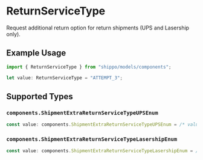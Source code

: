 # ReturnServiceType

Request additional return option for return shipments (UPS and Lasership only).

## Example Usage

```typescript
import { ReturnServiceType } from "shippo/models/components";

let value: ReturnServiceType = "ATTEMPT_3";
```

## Supported Types

### `components.ShipmentExtraReturnServiceTypeUPSEnum`

```typescript
const value: components.ShipmentExtraReturnServiceTypeUPSEnum = /* values here */
```

### `components.ShipmentExtraReturnServiceTypeLasershipEnum`

```typescript
const value: components.ShipmentExtraReturnServiceTypeLasershipEnum = /* values here */
```

